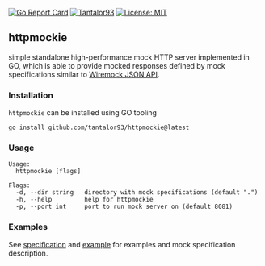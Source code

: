 [![Go Report Card](https://goreportcard.com/badge/github.com/tantalor93/httpmockie)](https://goreportcard.com/report/github.com/tantalor93/httpmockie)
[![Tantalor93](https://circleci.com/gh/Tantalor93/httpmockie/tree/master.svg?style=svg)](https://circleci.com/gh/Tantalor93/httpmockie?branch=master)
[![License: MIT](https://img.shields.io/badge/License-MIT-yellow.svg)](https://github.com/tantalor93/httpmockie/blob/master/LICENSE)

## httpmockie
simple standalone high-performance mock HTTP server implemented in GO, which is able to provide mocked responses defined by 
mock specifications similar to [Wiremock JSON API](https://wiremock.org/docs/stubbing/).

### Installation
`httpmockie` can be installed using GO tooling

```
go install github.com/tantalor93/httpmockie@latest
```

### Usage
```
Usage:
  httpmockie [flags]

Flags:
  -d, --dir string   directory with mock specifications (default ".")
  -h, --help         help for httpmockie
  -p, --port int     port to run mock server on (default 8081)
```

### Examples
See [specification](docs/specification.md) and [example](docs/example.md) for examples and mock specification description.
